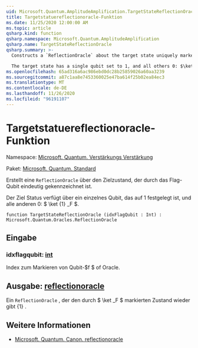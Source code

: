 ```yaml
---
uid: Microsoft.Quantum.AmplitudeAmplification.TargetStateReflectionOracle
title: Targetstatuereflectionoracle-Funktion
ms.date: 11/25/2020 12:00:00 AM
ms.topic: article
qsharp.kind: function
qsharp.namespace: Microsoft.Quantum.AmplitudeAmplification
qsharp.name: TargetStateReflectionOracle
qsharp.summary: >-
  Constructs a `ReflectionOracle` about the target state uniquely marked by the flag qubit.

  The target state has a single qubit set to 1, and all others 0: $\ket{1}_f$.
ms.openlocfilehash: 65ad316a6ac986ebd0dc28b25859026a60aa3239
ms.sourcegitcommit: a87c1aa8e7453360025e47ba614f25b02ea84ec3
ms.translationtype: MT
ms.contentlocale: de-DE
ms.lasthandoff: 11/26/2020
ms.locfileid: "96191107"
---
```

# <a name="targetstatereflectionoracle-function"></a>Targetstatuereflectionoracle-Funktion

Namespace: [Microsoft. Quantum. Verstärkungs Verstärkung](xref:Microsoft.Quantum.AmplitudeAmplification)

Paket: [Microsoft. Quantum. Standard](https://nuget.org/packages/Microsoft.Quantum.Standard)


Erstellt eine `ReflectionOracle` über den Zielzustand, der durch das Flag-Qubit eindeutig gekennzeichnet ist.

Der Ziel Status verfügt über ein einzelnes Qubit, das auf 1 festgelegt ist, und alle anderen 0: $ \ket {1} _F $.

```qsharp
function TargetStateReflectionOracle (idxFlagQubit : Int) : Microsoft.Quantum.Oracles.ReflectionOracle
```


## <a name="input"></a>Eingabe

### <a name="idxflagqubit--int"></a>idxflagqubit: [int](xref:microsoft.quantum.lang-ref.int)

Index zum Markieren von Qubit-$f $ of Oracle.



## <a name="output--reflectionoracle"></a>Ausgabe: [reflectionoracle](xref:Microsoft.Quantum.Oracles.ReflectionOracle)

Ein `ReflectionOracle` , der den durch $ \ket _F $ markierten Zustand wieder gibt {1} .

## <a name="see-also"></a>Weitere Informationen

- [Microsoft. Quantum. Canon. reflectionoracle](xref:Microsoft.Quantum.Canon.ReflectionOracle)